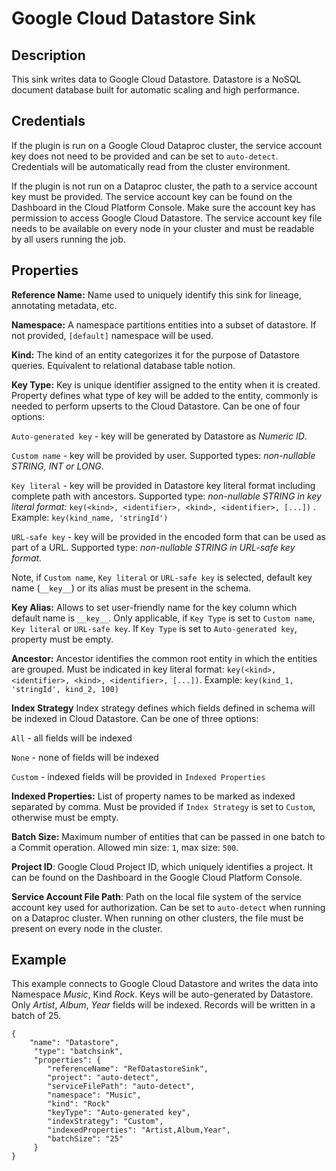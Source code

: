 # Google Cloud Datastore Sink

Description
-----------
This sink writes data to Google Cloud Datastore.
Datastore is a NoSQL document database built for automatic scaling and high performance.

Credentials
-----------
If the plugin is run on a Google Cloud Dataproc cluster, the service account key does not need to be
provided and can be set to `auto-detect`. Credentials will be automatically read from the cluster environment.

If the plugin is not run on a Dataproc cluster, the path to a service account key must be provided.
The service account key can be found on the Dashboard in the Cloud Platform Console.
Make sure the account key has permission to access Google Cloud Datastore.
The service account key file needs to be available on every node in your cluster and
must be readable by all users running the job.

Properties
----------
**Reference Name:** Name used to uniquely identify this sink for lineage, annotating metadata, etc.

**Namespace:** A namespace partitions entities into a subset of datastore. 
If not provided, `[default]` namespace will be used. 

**Kind:** The kind of an entity categorizes it for the purpose of Datastore queries. 
Equivalent to relational database table notion.

**Key Type:** Key is unique identifier assigned to the entity when it is created. Property defines what type of key 
will be added to the entity, commonly is needed to perform upserts to the Cloud Datastore. 
Can be one of four options: 

`Auto-generated key` - key will be generated by Datastore as _Numeric ID_.

`Custom name` - key will be provided by user. Supported types: _non-nullable STRING, INT or LONG_.

`Key literal` - key will be provided in Datastore key literal format including complete path with ancestors. 
Supported type: _non-nullable STRING in key literal format:_ `key(<kind>, <identifier>, <kind>, <identifier>, [...])` .
Example: `key(kind_name, 'stringId')` 

`URL-safe key` - key will be provided in the encoded form that can be used as part of a URL.
Supported type: _non-nullable STRING in URL-safe key format._

Note, if `Custom name`, `Key literal` or `URL-safe key` is selected, default key name (`__key__`) or its alias 
must be present in the schema. 

**Key Alias:** Allows to set user-friendly name for the key column which default name is `__key__`. 
Only applicable, if `Key Type` is set to `Custom name`, `Key literal` or `URL-safe key`. 
If `Key Type` is set to `Auto-generated key`, property must be empty. 

**Ancestor:** Ancestor identifies the common root entity in which the entities are grouped. 
Must be indicated in key literal format: `key(<kind>, <identifier>, <kind>, <identifier>, [...])`.
Example: `key(kind_1, 'stringId', kind_2, 100)` 

**Index Strategy** Index strategy defines which fields defined in schema will be indexed in Cloud Datastore. 
Can be one of three options: 

`All` - all fields will be indexed

`None` - none of fields will be indexed 

`Custom` - indexed fields will be provided in `Indexed Properties`

**Indexed Properties:** List of property names to be marked as indexed separated by comma.
Must be provided if `Index Strategy` is set to `Custom`, otherwise must be empty.

**Batch Size:** Maximum number of entities that can be passed in one batch to a Commit operation. 
Allowed min size: `1`, max size: `500`.

**Project ID**: Google Cloud Project ID, which uniquely identifies a project.
It can be found on the Dashboard in the Google Cloud Platform Console.

**Service Account File Path**: Path on the local file system of the service account key used for
authorization. Can be set to `auto-detect` when running on a Dataproc cluster.
When running on other clusters, the file must be present on every node in the cluster.

Example
-------
This example connects to Google Cloud Datastore and writes the data into Namespace *Music*, Kind *Rock*.
Keys will be auto-generated by Datastore. Only *Artist*, *Album*, *Year* fields will be indexed. 
Records will be written in a batch of 25.

    {
        "name": "Datastore",
         "type": "batchsink",
         "properties": {
            "referenceName": "RefDatastoreSink",
            "project": "auto-detect",
            "serviceFilePath": "auto-detect",
            "namespace": "Music",
            "kind": "Rock"
            "keyType": "Auto-generated key",
            "indexStrategy": "Custom",
            "indexedProperties": "Artist,Album,Year",
            "batchSize": "25"
         }
    }
          
